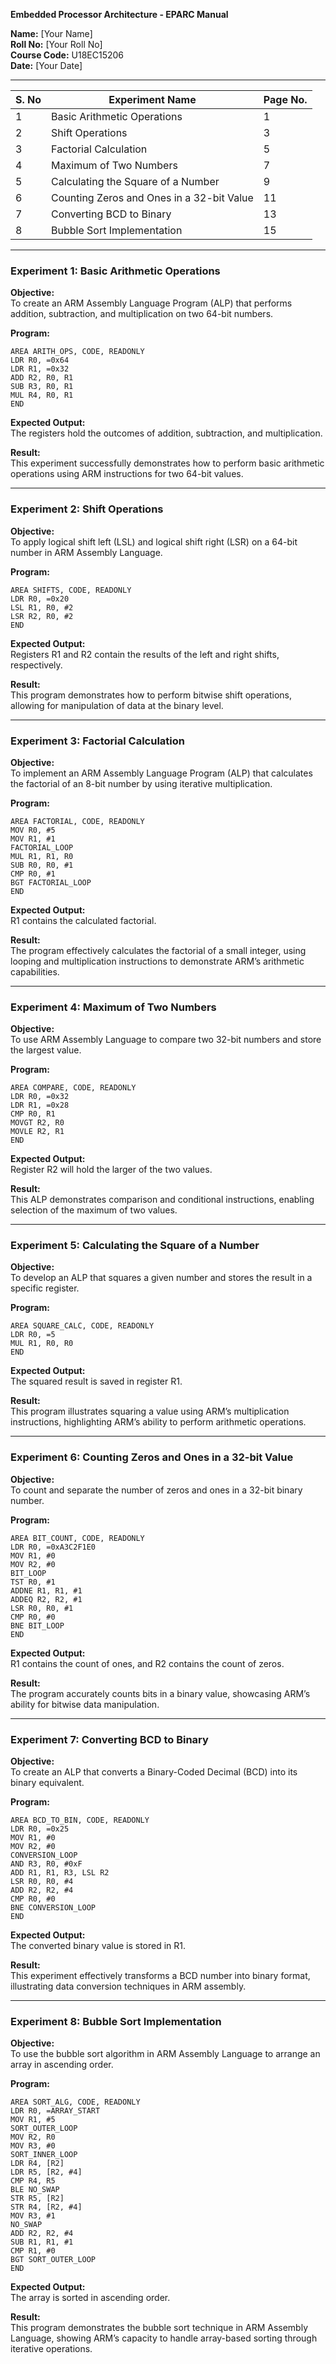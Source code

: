 **Embedded Processor Architecture - EPARC Manual**

**Name:** [Your Name]  
**Roll No:** [Your Roll No]  
**Course Code:** U18EC15206  
**Date:** [Your Date]

---

|S. No|Experiment Name|Page No.|
|---|---|---|
|1|Basic Arithmetic Operations|1|
|2|Shift Operations|3|
|3|Factorial Calculation|5|
|4|Maximum of Two Numbers|7|
|5|Calculating the Square of a Number|9|
|6|Counting Zeros and Ones in a 32-bit Value|11|
|7|Converting BCD to Binary|13|
|8|Bubble Sort Implementation|15|

---

### Experiment 1: Basic Arithmetic Operations

**Objective:**  
To create an ARM Assembly Language Program (ALP) that performs addition, subtraction, and multiplication on two 64-bit numbers.

**Program:**

```
AREA ARITH_OPS, CODE, READONLY
LDR R0, =0x64      
LDR R1, =0x32      
ADD R2, R0, R1     
SUB R3, R0, R1     
MUL R4, R0, R1     
END
```


**Expected Output:**  
The registers hold the outcomes of addition, subtraction, and multiplication.

**Result:**  
This experiment successfully demonstrates how to perform basic arithmetic operations using ARM instructions for two 64-bit values.

---

### Experiment 2: Shift Operations

**Objective:**  
To apply logical shift left (LSL) and logical shift right (LSR) on a 64-bit number in ARM Assembly Language.

**Program:**

```
AREA SHIFTS, CODE, READONLY
LDR R0, =0x20      
LSL R1, R0, #2     
LSR R2, R0, #2     
END
```


**Expected Output:**  
Registers R1 and R2 contain the results of the left and right shifts, respectively.

**Result:**  
This program demonstrates how to perform bitwise shift operations, allowing for manipulation of data at the binary level.

---

### Experiment 3: Factorial Calculation

**Objective:**  
To implement an ARM Assembly Language Program (ALP) that calculates the factorial of an 8-bit number by using iterative multiplication.

**Program:**

```assembly
AREA FACTORIAL, CODE, READONLY
MOV R0, #5         
MOV R1, #1         
FACTORIAL_LOOP
MUL R1, R1, R0     
SUB R0, R0, #1     
CMP R0, #1
BGT FACTORIAL_LOOP
END
```




**Expected Output:**  
R1 contains the calculated factorial.

**Result:**  
The program effectively calculates the factorial of a small integer, using looping and multiplication instructions to demonstrate ARM’s arithmetic capabilities.

---

### Experiment 4: Maximum of Two Numbers

**Objective:**  
To use ARM Assembly Language to compare two 32-bit numbers and store the largest value.

**Program:**

```
AREA COMPARE, CODE, READONLY
LDR R0, =0x32      
LDR R1, =0x28      
CMP R0, R1
MOVGT R2, R0       
MOVLE R2, R1       
END
```


**Expected Output:**  
Register R2 will hold the larger of the two values.

**Result:**  
This ALP demonstrates comparison and conditional instructions, enabling selection of the maximum of two values.

---

### Experiment 5: Calculating the Square of a Number

**Objective:**  
To develop an ALP that squares a given number and stores the result in a specific register.

**Program:**

```
AREA SQUARE_CALC, CODE, READONLY
LDR R0, =5         
MUL R1, R0, R0     
END
```


**Expected Output:**  
The squared result is saved in register R1.

**Result:**  
This program illustrates squaring a value using ARM’s multiplication instructions, highlighting ARM’s ability to perform arithmetic operations.

---

### Experiment 6: Counting Zeros and Ones in a 32-bit Value

**Objective:**  
To count and separate the number of zeros and ones in a 32-bit binary number.

**Program:**

```
AREA BIT_COUNT, CODE, READONLY
LDR R0, =0xA3C2F1E0  
MOV R1, #0            
MOV R2, #0            
BIT_LOOP
TST R0, #1            
ADDNE R1, R1, #1      
ADDEQ R2, R2, #1      
LSR R0, R0, #1        
CMP R0, #0
BNE BIT_LOOP
END
```


**Expected Output:**  
R1 contains the count of ones, and R2 contains the count of zeros.

**Result:**  
The program accurately counts bits in a binary value, showcasing ARM’s ability for bitwise data manipulation.

---

### Experiment 7: Converting BCD to Binary

**Objective:**  
To create an ALP that converts a Binary-Coded Decimal (BCD) into its binary equivalent.

**Program:**

```
AREA BCD_TO_BIN, CODE, READONLY
LDR R0, =0x25       
MOV R1, #0          
MOV R2, #0          
CONVERSION_LOOP
AND R3, R0, #0xF    
ADD R1, R1, R3, LSL R2 
LSR R0, R0, #4      
ADD R2, R2, #4      
CMP R0, #0
BNE CONVERSION_LOOP
END
```


**Expected Output:**  
The converted binary value is stored in R1.

**Result:**  
This experiment effectively transforms a BCD number into binary format, illustrating data conversion techniques in ARM assembly.

---

### Experiment 8: Bubble Sort Implementation

**Objective:**  
To use the bubble sort algorithm in ARM Assembly Language to arrange an array in ascending order.

**Program:**

```
AREA SORT_ALG, CODE, READONLY
LDR R0, =ARRAY_START 
MOV R1, #5           
SORT_OUTER_LOOP
MOV R2, R0           
MOV R3, #0           
SORT_INNER_LOOP
LDR R4, [R2]         
LDR R5, [R2, #4]     
CMP R4, R5
BLE NO_SWAP          
STR R5, [R2]         
STR R4, [R2, #4]
MOV R3, #1           
NO_SWAP
ADD R2, R2, #4       
SUB R1, R1, #1       
CMP R1, #0
BGT SORT_OUTER_LOOP
END
```


**Expected Output:**  
The array is sorted in ascending order.

**Result:**  
This program demonstrates the bubble sort technique in ARM Assembly Language, showing ARM’s capacity to handle array-based sorting through iterative operations.
